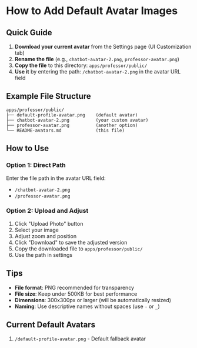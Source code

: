 # How to Add Default Avatar Images

## Quick Guide

1. **Download your current avatar** from the Settings page (UI Customization tab)
2. **Rename the file** (e.g., `chatbot-avatar-2.png`, `professor-avatar.png`)
3. **Copy the file** to this directory: `apps/professor/public/`
4. **Use it** by entering the path: `/chatbot-avatar-2.png` in the avatar URL field

## Example File Structure

```
apps/professor/public/
├── default-profile-avatar.png    (default avatar)
├── chatbot-avatar-2.png          (your custom avatar)
├── professor-avatar.png          (another option)
└── README-avatars.md             (this file)
```

## How to Use

### Option 1: Direct Path
Enter the file path in the avatar URL field:
- `/chatbot-avatar-2.png`
- `/professor-avatar.png`

### Option 2: Upload and Adjust
1. Click "Upload Photo" button
2. Select your image
3. Adjust zoom and position
4. Click "Download" to save the adjusted version
5. Copy the downloaded file to `apps/professor/public/`
6. Use the path in settings

## Tips

- **File format**: PNG recommended for transparency
- **File size**: Keep under 500KB for best performance
- **Dimensions**: 300x300px or larger (will be automatically resized)
- **Naming**: Use descriptive names without spaces (use `-` or `_`)

## Current Default Avatars

1. `/default-profile-avatar.png` - Default fallback avatar

